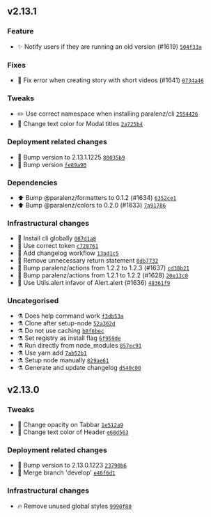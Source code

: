 ## v2.13.1


### Feature
* ✨ Notify users if they are running an old version (#1619) [`504f33a`](https://github.com/paralenz/mobile/commit/504f33a26a4763aea5536cdc82ddf6d536916f1c)


### Fixes
* 🐛 Fix error when creating story with short videos (#1641) [`0734a46`](https://github.com/paralenz/mobile/commit/0734a4656eb3950261bac86c7cebd0edaeafca89)


### Tweaks
* ✏️ Use correct namespace when installing paralenz/cli [`2554426`](https://github.com/paralenz/mobile/commit/255442658b62787af8564b5d711412ac1b4fb7b1)
* 💄 Change text color for Modal titles [`2a725b4`](https://github.com/paralenz/mobile/commit/2a725b4ef4298eabbb88963160a4cb4f6c5a7ac6)


### Deployment related changes
* 🔖 Bump version to 2.13.1.1225 [`80035b9`](https://github.com/paralenz/mobile/commit/80035b9968c4e782127da03d27d953e911a12a40)
* 🔖 Bump version [`fe89a90`](https://github.com/paralenz/mobile/commit/fe89a9026add91eab84675fd6246f04360b7f017)


### Dependencies
* ⬆️ Bump @paralenz/formatters to 0.1.2 (#1634) [`6352ce1`](https://github.com/paralenz/mobile/commit/6352ce10ba95315b054fb054d05c818e4cd9d7e5)
* ⬆️ Bump @paralenz/colors to 0.2.0 (#1633) [`7a91786`](https://github.com/paralenz/mobile/commit/7a9178676c452da2c943ef2491cab7fcc0aa4c10)


### Infrastructural changes
* 💚 Install cli globally [`087d1a8`](https://github.com/paralenz/mobile/commit/087d1a87af28c292a5beb62ee7bdea8251c92dfb)
* 💚 Use correct token [`c728761`](https://github.com/paralenz/mobile/commit/c7287613a396eb3e51019ffa72945cadb4e339b8)
* 👷 Add changelog workflow [`13ad1c5`](https://github.com/paralenz/mobile/commit/13ad1c5c6d06c835a07fe759a09123092079aef3)
* 🎨 Remove unnecessary return statement [`8db7732`](https://github.com/paralenz/mobile/commit/8db77326173d07814161b254f5cafecfb49b8643)
* 👷 Bump paralenz/actions from 1.2.2 to 1.2.3 (#1637) [`cd38b21`](https://github.com/paralenz/mobile/commit/cd38b211b07069a3130ddde3c259239251faab59)
* 👷 Bump paralenz/actions from 1.2.1 to 1.2.2 (#1628) [`20e13c0`](https://github.com/paralenz/mobile/commit/20e13c028c78ad1e26818e23dbfb74fa3b5090d7)
* 🎨 Use Utils.alert infavor of Alert.alert (#1636) [`48361f9`](https://github.com/paralenz/mobile/commit/48361f9a3e61c81656014ea9d00509ab034b35a3)


### Uncategorised
* ⚗️ Does help command work [`f3db53a`](https://github.com/paralenz/mobile/commit/f3db53a2d828a7ad0a55a9081545ece56c10ba2e)
* ⚗️ Clone after setup-node [`52a362d`](https://github.com/paralenz/mobile/commit/52a362da2b2a73c295c4a339ef801a1e3f1d590d)
* ⚗️ Do not use caching [`b8f6bec`](https://github.com/paralenz/mobile/commit/b8f6beccdc9a2add1838a0286ff013cb7aaa6f6c)
* ⚗️  Set registry as install flag [`6f959de`](https://github.com/paralenz/mobile/commit/6f959dedb4cc144c3897e508fc3231769616a7b7)
* ⚗️ Run directly from node_modules [`857ec91`](https://github.com/paralenz/mobile/commit/857ec910e36ba6990e8f99acbac382bb57769ffc)
* ⚗️ Use yarn add [`7ab52b1`](https://github.com/paralenz/mobile/commit/7ab52b1d9f9679de2d314f1f9b43b3ffcc125e9f)
* ⚗️ Setup node manually [`829ae61`](https://github.com/paralenz/mobile/commit/829ae613226db3a367c097fcdb8e5c1232f2f1b5)
* ⚗️ Generate and update changelog [`d540c00`](https://github.com/paralenz/mobile/commit/d540c005c6c72dec6af44356f670858f13071438)



## v2.13.0

### Tweaks
* 💄 Change opacity on Tabbar [`1e512a9`](https://github.com/paralenz/mobile/commit/1e512a9cc37ff804ada27f199924ba4f285f00cc)
* 💄 Change text color of Header [`e68d563`](https://github.com/paralenz/mobile/commit/e68d56360b8344568c82871c2cb8f1982f634ff6)


### Deployment related changes
* 🔖 Bump version to 2.13.0.1223 [`23790b6`](https://github.com/paralenz/mobile/commit/23790b651c4e81407a6949bcff7dd717bc3c1935)
* 🔀 Merge branch 'develop' [`e46f6d1`](https://github.com/paralenz/mobile/commit/e46f6d1c5dbcbf0d923d65b88f6cfd38c37c1040)


### Infrastructural changes
* 🔥 Remove unused global styles [`9990f80`](https://github.com/paralenz/mobile/commit/9990f8060f58c60a6b36f645c0301d8c38edacc4)